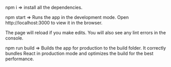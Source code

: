 npm i => install all the dependencies.

npm start => Runs the app in the development mode. Open http://localhost:3000 to view it in the browser.

The page will reload if you make edits. You will also see any lint errors in the console.

npm run build => Builds the app for production to the build folder. It correctly bundles React in production mode and optimizes the build for the best performance.